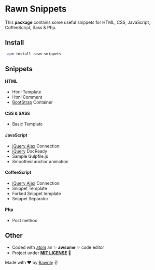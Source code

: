 # Rawn Snippets
This **package** contains some useful snippets for HTML, CSS, JavaScript, CoffeeScript, Sass &  Php.

## Install
```bash
 apm install rawn-snippets
```

## Snippets

#### HTML
- Html Template
- Html Comment
- [BootStrap]() Container

#### CSS & SASS
- Basic Template

#### JavaScript
- [jQuery Ajax](ajax) Connection
- [jQuery](jquery) DocReady
- Sample Gulpfile.js
- Smoothed anchor animation

#### CoffeeScript
- [jQuery Ajax](ajax) Connection
- Snippet Template
- Forked Snippet template
- Snippet Separator

#### Php
- Post method

## Other
* Coded with [atom](a) an :sparkles: **awsome** :sparkles: code editor
* Project under [**MIT LICENSE**](license) :scroll:

Made with :heart: by [Rawnly](rawn) :v:

[jquery]: http://www.google.it
[ajax]: http://api.jquery.com/jquery.ajax/
[bootstrap]: http://getbootstrap.com/
[a]: https://ttp://www.github.com/Atom/
[license]: http://www.github.com/Rawnly/rawn-snippets/license.md
[rawn]: ttp://www.github.com/Rawnly/
